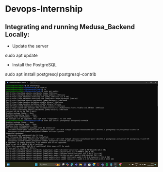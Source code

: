 # Devops-Internship

## Integrating and running Medusa_Backend Locally: 


- Update the server

sudo apt update

- Install the PostgreSQL

sudo apt install postgresql postgresql-contrib


![alt text](<Screenshot 2024-09-10 211536-1.png>)